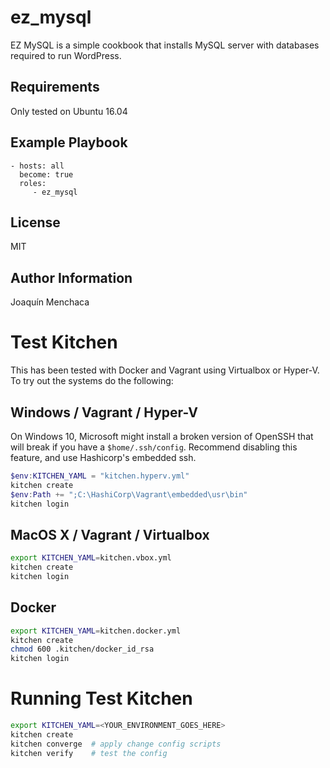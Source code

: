 ez_mysql
=========

EZ MySQL is a simple cookbook that installs MySQL server with databases required to run WordPress.

Requirements
------------

Only tested on Ubuntu 16.04

Example Playbook
----------------

    - hosts: all
      become: true
      roles:
         - ez_mysql

License
-------

MIT

Author Information
------------------

Joaquín Menchaca


Test Kitchen
============

This has been tested with Docker and Vagrant using Virtualbox or Hyper-V.  To try out the systems do the following:

Windows / Vagrant / Hyper-V
---------------------------
On Windows 10, Microsoft might install a broken version of OpenSSH that will break if you have a `$home/.ssh/config`.  Recommend disabling this feature, and use Hashicorp's embedded ssh.

```PowerShell
$env:KITCHEN_YAML = "kitchen.hyperv.yml"
kitchen create
$env:Path += ";C:\HashiCorp\Vagrant\embedded\usr\bin"
kitchen login
```

MacOS X / Vagrant / Virtualbox
-------------------------------

```bash
export KITCHEN_YAML=kitchen.vbox.yml
kitchen create
kitchen login
```

Docker
------


```bash
export KITCHEN_YAML=kitchen.docker.yml
kitchen create
chmod 600 .kitchen/docker_id_rsa
kitchen login
```

Running Test Kitchen
====================
```bash
export KITCHEN_YAML=<YOUR_ENVIRONMENT_GOES_HERE>
kitchen create
kitchen converge  # apply change config scripts
kitchen verify    # test the config
```
